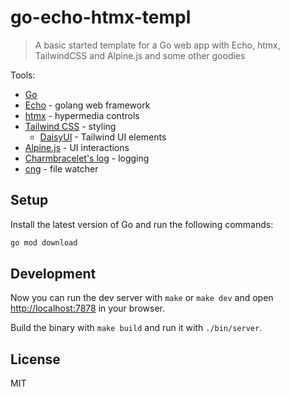 # go-echo-htmx-templ

> A basic started template for a Go web app with Echo, htmx, TailwindCSS and Alpine.js and some other goodies

Tools:

- [Go](https://golang.org/)
- [Echo](https://echo.labstack.com/) - golang web framework
- [htmx](https://htmx.org/) - hypermedia controls
- [Tailwind CSS](https://tailwindcss.com/) - styling
  - [DaisyUI](https://daisyui.com/) - Tailwind UI elements
- [Alpine.js](https://alpinejs.dev/) - UI interactions
- [Charmbracelet's log](https://charm.sh/) - logging
- [cng](https://github.com/danawoodman/cng) - file watcher

## Setup

Install the latest version of Go and run the following commands:

```bash
go mod download
```

## Development

Now you can run the dev server with `make` or `make dev` and open <http://localhost:7878> in your browser.

Build the binary with `make build` and run it with `./bin/server`.

## License

MIT
